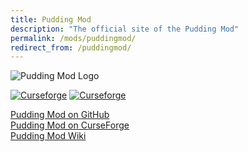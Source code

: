 ```yaml
---
title: Pudding Mod
description: "The official site of the Pudding Mod"
permalink: /mods/puddingmod/
redirect_from: /puddingmod/
---
```


![Pudding Mod Logo](https://i.imgur.com/QPEClFO.png)

[![Curseforge](https://cf.way2muchnoise.eu/full_339834_downloads.svg)](https://www.curseforge.com/minecraft/mc-mods/themcbros-pudding-mod) [![Curseforge](https://cf.way2muchnoise.eu/versions/For%20MC_339834_all.svg)](https://www.curseforge.com/minecraft/mc-mods/themcbros-pudding-mod)

[Pudding Mod on GitHub](https://github.com/TheMCBrothers/Pudding-Mod)  
[Pudding Mod on CurseForge](https://www.curseforge.com/minecraft/mc-mods/pudding-mod)  
[Pudding Mod Wiki](https://github.com/TheMCBrothers/PuddingMod/wiki)